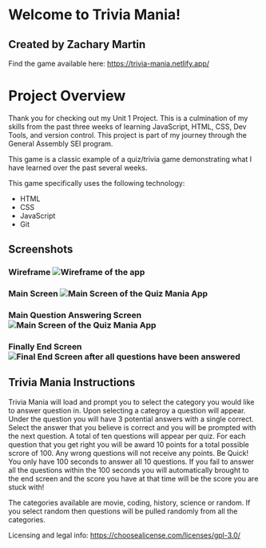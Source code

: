 # Welcome to Trivia Mania!
## Created by Zachary Martin
Find the game available here: https://trivia-mania.netlify.app/

# Project Overview
Thank you for checking out my Unit 1 Project. This is a culmination of my skills from the past three weeks of learning JavaScript, HTML, CSS, Dev Tools, and version control. This project is part of my journey through the General Assembly SEI program.

This game is a classic example of a quiz/trivia game demonstrating what I have learned over the past several weeks.

This game specifically uses the following technology:
* HTML
* CSS
* JavaScript
* Git

## Screenshots
### Wireframe ![Wireframe of the app](https://i.imgur.com/leXiUIO.png)

### Main Screen ![Main Screen of the Quiz Mania App](https://i.imgur.com/JPlhNBl.png)
### Main Question Answering Screen ![Main Screen of the Quiz Mania App](https://i.imgur.com/eProC92.png)
### Finally End Screen ![Final End Screen after all questions have been answered](https://i.imgur.com/WCH1eam.png)

## Trivia Mania Instructions

Trivia Mania will load and prompt you to select the category you would like to answer question in. Upon selecting a categroy a question will appear. Under the question you will have 3 potential answers with a single correct. Select the answer that you believe is correct and you will be prompted with the next question. A total of ten questions will appear per quiz. For each question that you get right you will be award 10 points for a total possible scrore of 100. Any wrong questions will not receive any points. Be Quick! You only have 100 seconds to answer all 10 questions. If you fail to answer all the questions within the 100 seconds you will automatically brought to the end screen and the score you have at that time will be the score you are stuck with!


The categories available are movie, coding, history, science or random. If you select random then questions will be pulled randomly from all the categories.

Licensing and legal info: https://choosealicense.com/licenses/gpl-3.0/
